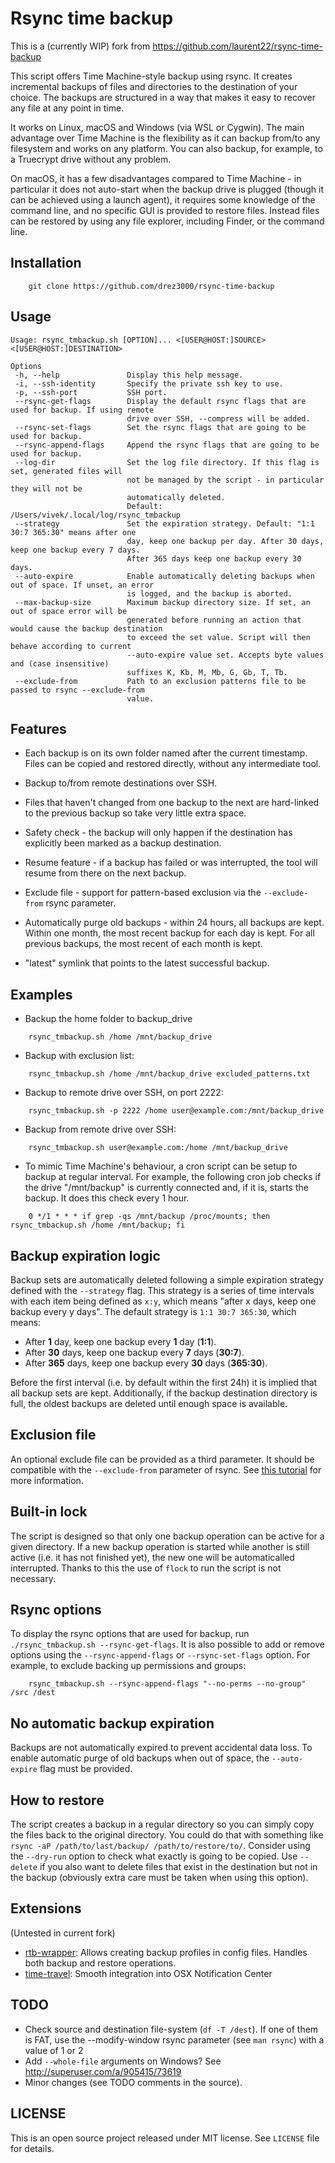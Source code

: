 # Rsync time backup

This is a (currently WIP) fork from https://github.com/laurent22/rsync-time-backup

This script offers Time Machine-style backup using rsync. It creates incremental backups of files and directories to the destination of your choice. The backups are structured in a way that makes it easy to recover any file at any point in time.

It works on Linux, macOS and Windows (via WSL or Cygwin). The main advantage over Time Machine is the flexibility as it can backup from/to any filesystem and works on any platform. You can also backup, for example, to a Truecrypt drive without any problem.

On macOS, it has a few disadvantages compared to Time Machine - in particular it does not auto-start when the backup drive is plugged (though it can be achieved using a launch agent), it requires some knowledge of the command line, and no specific GUI is provided to restore files. Instead files can be restored by using any file explorer, including Finder, or the command line.

## Installation
```
	git clone https://github.com/drez3000/rsync-time-backup
```

## Usage

```
Usage: rsync_tmbackup.sh [OPTION]... <[USER@HOST:]SOURCE> <[USER@HOST:]DESTINATION>

Options
 -h, --help               Display this help message.
 -i, --ssh-identity       Specify the private ssh key to use.
 -p, --ssh-port           SSH port.
 --rsync-get-flags        Display the default rsync flags that are used for backup. If using remote
                          drive over SSH, --compress will be added.
 --rsync-set-flags        Set the rsync flags that are going to be used for backup.
 --rsync-append-flags     Append the rsync flags that are going to be used for backup.
 --log-dir                Set the log file directory. If this flag is set, generated files will
                          not be managed by the script - in particular they will not be
                          automatically deleted.
                          Default: /Users/vivek/.local/log/rsync_tmbackup
 --strategy               Set the expiration strategy. Default: "1:1 30:7 365:30" means after one
                          day, keep one backup per day. After 30 days, keep one backup every 7 days.
                          After 365 days keep one backup every 30 days.
 --auto-expire            Enable automatically deleting backups when out of space. If unset, an error
                          is logged, and the backup is aborted.
 --max-backup-size        Maximum backup directory size. If set, an out of space error will be 
                          generated before running an action that would cause the backup destination 
                          to exceed the set value. Script will then behave according to current
                          --auto-expire value set. Accepts byte values and (case insensitive)
                          suffixes K, Kb, M, Mb, G, Gb, T, Tb.
 --exclude-from           Path to an exclusion patterns file to be passed to rsync --exclude-from 
                          value.
```

## Features

* Each backup is on its own folder named after the current timestamp. Files can be copied and restored directly, without any intermediate tool.

* Backup to/from remote destinations over SSH.

* Files that haven't changed from one backup to the next are hard-linked to the previous backup so take very little extra space.

* Safety check - the backup will only happen if the destination has explicitly been marked as a backup destination.

* Resume feature - if a backup has failed or was interrupted, the tool will resume from there on the next backup.

* Exclude file - support for pattern-based exclusion via the `--exclude-from` rsync parameter.

* Automatically purge old backups - within 24 hours, all backups are kept. Within one month, the most recent backup for each day is kept. For all previous backups, the most recent of each month is kept.

* "latest" symlink that points to the latest successful backup.

## Examples
	
* Backup the home folder to backup_drive
```
	rsync_tmbackup.sh /home /mnt/backup_drive  
```
* Backup with exclusion list:
```
	rsync_tmbackup.sh /home /mnt/backup_drive excluded_patterns.txt
```
* Backup to remote drive over SSH, on port 2222:
```
	rsync_tmbackup.sh -p 2222 /home user@example.com:/mnt/backup_drive
```

* Backup from remote drive over SSH:
```
	rsync_tmbackup.sh user@example.com:/home /mnt/backup_drive
```

* To mimic Time Machine's behaviour, a cron script can be setup to backup at regular interval. For example, the following cron job checks if the drive "/mnt/backup" is currently connected and, if it is, starts the backup. It does this check every 1 hour.
```
	0 */1 * * * if grep -qs /mnt/backup /proc/mounts; then rsync_tmbackup.sh /home /mnt/backup; fi
```

## Backup expiration logic

Backup sets are automatically deleted following a simple expiration strategy defined with the `--strategy` flag. This strategy is a series of time intervals with each item being defined as `x:y`, which means "after x days, keep one backup every y days". The default strategy is `1:1 30:7 365:30`, which means:

- After **1** day, keep one backup every **1** day (**1:1**).
- After **30** days, keep one backup every **7** days (**30:7**).
- After **365** days, keep one backup every **30** days (**365:30**).

Before the first interval (i.e. by default within the first 24h) it is implied that all backup sets are kept. Additionally, if the backup destination directory is full, the oldest backups are deleted until enough space is available.

## Exclusion file

An optional exclude file can be provided as a third parameter. It should be compatible with the `--exclude-from` parameter of rsync. See [this tutorial](https://web.archive.org/web/20230126121643/https://sites.google.com/site/rsync2u/home/rsync-tutorial/the-exclude-from-option) for more information.

## Built-in lock

The script is designed so that only one backup operation can be active for a given directory. If a new backup operation is started while another is still active (i.e. it has not finished yet), the new one will be automaticalled interrupted. Thanks to this the use of `flock` to run the script is not necessary.

## Rsync options

To display the rsync options that are used for backup, run `./rsync_tmbackup.sh --rsync-get-flags`. It is also possible to add or remove options using the `--rsync-append-flags` or `--rsync-set-flags` option. For example, to exclude backing up permissions and groups:
```
	rsync_tmbackup.sh --rsync-append-flags "--no-perms --no-group" /src /dest
```

## No automatic backup expiration

Backups are not automatically expired to prevent accidental data loss. To enable automatic purge of old backups when out of space, the `--auto-expire` flag must be provided.


## How to restore

The script creates a backup in a regular directory so you can simply copy the files back to the original directory. You could do that with something like `rsync -aP /path/to/last/backup/ /path/to/restore/to/`. Consider using the `--dry-run` option to check what exactly is going to be copied. Use `--delete` if you also want to delete files that exist in the destination but not in the backup (obviously extra care must be taken when using this option).

## Extensions

(Untested in current fork)

* [rtb-wrapper](https://github.com/thomas-mc-work/rtb-wrapper): Allows creating backup profiles in config files. Handles both backup and restore operations.
* [time-travel](https://github.com/joekerna/time-travel): Smooth integration into OSX Notification Center

## TODO

* Check source and destination file-system (`df -T /dest`). If one of them is FAT, use the --modify-window rsync parameter (see `man rsync`) with a value of 1 or 2
* Add `--whole-file` arguments on Windows? See http://superuser.com/a/905415/73619
* Minor changes (see TODO comments in the source).

## LICENSE

This is an open source project released under MIT license. See `LICENSE` file for details.
